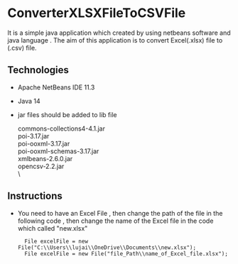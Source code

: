 
ConverterXLSXFileToCSVFile
==============================
It is a simple java application which created by using netbeans software and java language . 
The aim of this application is to convert Excel(.xlsx) file to (.csv) file.


Technologies 
------------

- Apache NetBeans IDE 11.3
- Java 14
- jar files should be added to lib file

	commons-collections4-4.1.jar\
	poi-3.17.jar \
	poi-ooxml-3.17.jar \
	poi-ooxml-schemas-3.17.jar \
	xmlbeans-2.6.0.jar\
	opencsv-2.2.jar \
	\


Instructions
------------

- You need to have an Excel File , then change the path of the file in the following code 
	, then change the name of the Excel file in the code which called "new.xlsx"

        File excelFile = new File("C:\\Users\\lujai\\OneDrive\\Documents\\new.xlsx");
        File excelFile = new File("file_Path\\name_of_Excel_file.xlsx");



